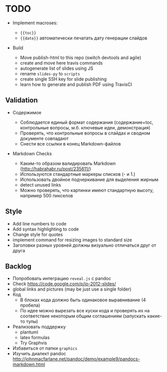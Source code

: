 # TODO

- Implement macroses:
  - `{{toc}}`
  - `{{date}}` автоматически печатать дату генерации слайдов

- Build
  - Move publish-html to this repo (switch devtools and agile)
  - create and move here travis commands
  - autogenerate list of slides using JS
  - rename `slides-py` to `scripts`
  - create single SSH key for slide publishing
  - learn how to generate and publish PDF using TravisCI

## Validation

- Содержимое
  - Соблюдается единый формат содержания
    (содержание+toc, контрольные вопросы, м.б. ключевые идеи, демонстрация)
  - Проверять, что контрольные вопросы в слайдах и сводном документе совпадают
  - Снести все ссылки в конец Markdown-файлов

- Markdown Checks
  - Каким-то образом валидировать Markdown (<http://habrahabr.ru/post/235611/>)
  - Используются стандартные маркеры списков (- и 1.)
  - Использовать двойное подчеркивание для выделения жирным
  - detect unused links
  - Можно проверять, что картинки имеют стандартную высоту, например 500 пикселов

## Style

- Add line numbers to code
- Add syntax highlighting to code
- Change style for quotes
- implement command for resizing images to standard size
- Заголовки разных уровней должны визуально отличаться друг от друга

## Backlog

- Попробовать интеграцию `reveal.js` с pandoc
- Check <https://code.google.com/p/io-2012-slides/>
- global links and pictures (may be just use a single folder)
- Код
  - В блоках кода должно быть одинаковое выравнивание (4 пробела)
  - По идее можно вырезать все куски кода и проверять их на соответствие
    некоторым общим соглашениям (запускать какие-то тулы)
- Реализовать поддержку
  - plantuml
  - latex formulas
  - Try Graphvis
- Избавиться от папки `graphics`
- Изучить диалект pandoc <http://johnmacfarlane.net/pandoc/demo/example9/pandocs-markdown.html>
